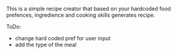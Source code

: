 This is a simple recipe creator that based on your hardcoded food prefences, ingredience and cooking skills generates recipe.

ToDo:
 - change hard coded pref for user input
 - add the type of the meal
